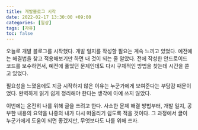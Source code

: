 ```yaml
---
title: 개발블로그 시작
date: 2022-02-17 13:30:00 +09:00
categories: [일상]
tags: [자유]
toc: false
---
```


 오늘로 개발 블로그를 시작했다. 개발 일지를 작성할 필요는 계속 느끼고 있었다. 예전에는 해결법을 찾고 적용해보기만 하면 내 것이 되는 줄 알았다. 전에 작성한 안드로이드 코드를 보수하면서, 예전에 풀었던 문제인데도 다시 구체적인 방법을 찾는데 시간을 쏟고 있었다.

 필요성을 느꼈음에도 지금 시작하지 않은 이유는 누군가에게 보여준다는 부담감 때문이었다. 완벽하게 읽기 쉽게 정리해야 한다는 생각에 아예 쓰지 않았다.
 
 이번에는 온전히 나를 위해 글을 쓰려고 한다. 사소한 문제 해결 방법부터, 개발 일지, 공부한 내용의 요약을 나중의 내가 다시 떠올리기 쉽도록 적을 것이다. 그 과정에서 글이 누군가에게 도움이 되면 좋겠지만, 무엇보다도 나를 위해 쓰자.

